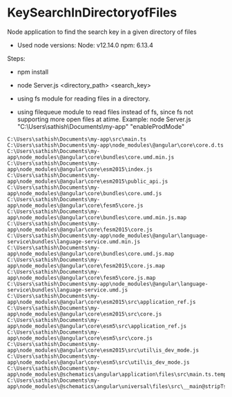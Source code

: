 # KeySearchInDirectoryofFiles
Node application to find the search key in a given directory of files

* Used node versions:
Node: v12.14.0
npm: 6.13.4

Steps: 
* npm install
* node Server.js <directory_path> <search_key>

* using fs module for reading files in a directory.
* using filequeue module to read files instead of fs, since fs not supporting more open files at atime.
Example: node Server.js "C:\Users\sathish\Documents\my-app" "enableProdMode"

```
C:\Users\sathish\Documents\my-app\src\main.ts
C:\Users\sathish\Documents\my-app\node_modules\@angular\core\core.d.ts
C:\Users\sathish\Documents\my-app\node_modules\@angular\core\bundles\core.umd.min.js
C:\Users\sathish\Documents\my-app\node_modules\@angular\core\esm2015\index.js
C:\Users\sathish\Documents\my-app\node_modules\@angular\core\esm2015\public_api.js
C:\Users\sathish\Documents\my-app\node_modules\@angular\core\bundles\core.umd.js
C:\Users\sathish\Documents\my-app\node_modules\@angular\core\fesm5\core.js
C:\Users\sathish\Documents\my-app\node_modules\@angular\core\bundles\core.umd.min.js.map
C:\Users\sathish\Documents\my-app\node_modules\@angular\core\fesm2015\core.js
C:\Users\sathish\Documents\my-app\node_modules\@angular\language-service\bundles\language-service.umd.min.js
C:\Users\sathish\Documents\my-app\node_modules\@angular\core\bundles\core.umd.js.map
C:\Users\sathish\Documents\my-app\node_modules\@angular\core\fesm2015\core.js.map
C:\Users\sathish\Documents\my-app\node_modules\@angular\core\fesm5\core.js.map
C:\Users\sathish\Documents\my-app\node_modules\@angular\language-service\bundles\language-service.umd.js
C:\Users\sathish\Documents\my-app\node_modules\@angular\core\esm2015\src\application_ref.js
C:\Users\sathish\Documents\my-app\node_modules\@angular\core\esm2015\src\core.js
C:\Users\sathish\Documents\my-app\node_modules\@angular\core\esm5\src\application_ref.js
C:\Users\sathish\Documents\my-app\node_modules\@angular\core\esm5\src\core.js
C:\Users\sathish\Documents\my-app\node_modules\@angular\core\esm2015\src\util\is_dev_mode.js
C:\Users\sathish\Documents\my-app\node_modules\@angular\core\esm5\src\util\is_dev_mode.js
C:\Users\sathish\Documents\my-app\node_modules\@schematics\angular\application\files\src\main.ts.template
C:\Users\sathish\Documents\my-app\node_modules\@schematics\angular\universal\files\src\__main@stripTsExtension__.ts.template
```
